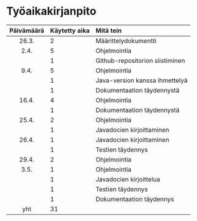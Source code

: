 # Työaikakirjanpito

| Päivämäärä | Käytetty aika | Mitä tein  |
| :----:|:-----| :-----|
| 26.3. | 2    | Määrittelydokumentti |
| 2.4. |5| Ohjelmointia |
|  | 1 | Github-repositorion siistiminen |
| 9.4. | 5 | Ohjelmointia|
|| 1 | Java-version kanssa ihmettelyä |
|| 1 | Dokumentaation täydennystä |
| 16.4. | 4 | Ohjelmointia |
|| 1 | Dokumentaation täydennystä|
| 25.4. | 2 | Ohjelmointia |
|| 1 | Javadocien kirjoittaminen |
| 26.4. | 1 | Javadocien kirjoittaminen |
|| 1 | Testien täydennys |
| 29.4. | 2 | Ohjelmointia |
| 3.5. | 1 | Ohjelmointia |
|| 1 | Javadocien kirjoittelua |
|| 1 | Testien täydennys |
|| 1 | Dokumentaation täydennys |
| yht | 31 | |
